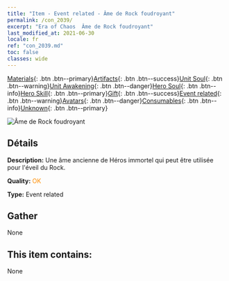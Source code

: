 ```yaml
---
title: "Item - Event related - Âme de Rock foudroyant"
permalink: /con_2039/
excerpt: "Era of Chaos  Âme de Rock foudroyant"
last_modified_at: 2021-06-30
locale: fr
ref: "con_2039.md"
toc: false
classes: wide
---
```

 [Materials](/ItemsFR/){: .btn .btn--primary}[Artifacts](/ItemsFR/Artifacts/){: .btn .btn--success}[Unit Soul](/ItemsFR/UnitSoul/){: .btn .btn--warning}[Unit Awakening](/ItemsFR/UnitAwakening/){: .btn .btn--danger}[Hero Soul](/ItemsFR/HeroSoul/){: .btn .btn--info}[Hero Skill](/ItemsFR/HeroSkill/){: .btn .btn--primary}[Gift](/ItemsFR/Gift/){: .btn .btn--success}[Event related](/ItemsFR/Events/){: .btn .btn--warning}[Avatars](/ItemsFR/Avatars/){: .btn .btn--danger}[Consumables](/ItemsFR/Consumables/){: .btn .btn--info}[Unknown](/ItemsFR/Unknown/){: .btn .btn--primary}

 ![Âme de Rock foudroyant](/images/t/juexing_405.png)

## Détails
 **Description:** Une âme ancienne de Héros immortel qui peut être utilisée pour l'éveil du Rock.

 **Quality:** <span style="color: #FF8C00">OK</span>

 **Type:** Event related

## Gather

  None

## This item contains:

  None

